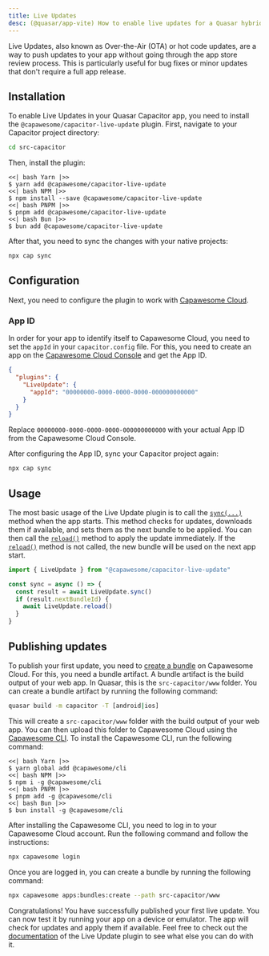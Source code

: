 ```yaml
---
title: Live Updates
desc: (@quasar/app-vite) How to enable live updates for a Quasar hybrid mobile app with Capacitor.
---
```


Live Updates, also known as Over-the-Air (OTA) or hot code updates, are a way to push updates to your app without going through the app store review process. This is particularly useful for bug fixes or minor updates that don't require a full app release.

## Installation

To enable Live Updates in your Quasar Capacitor app, you need to install the `@capawesome/capacitor-live-update` plugin. First, navigate to your Capacitor project directory:

```bash
cd src-capacitor
```

Then, install the plugin:

```tabs
<<| bash Yarn |>>
$ yarn add @capawesome/capacitor-live-update
<<| bash NPM |>>
$ npm install --save @capawesome/capacitor-live-update
<<| bash PNPM |>>
$ pnpm add @capawesome/capacitor-live-update
<<| bash Bun |>>
$ bun add @capawesome/capacitor-live-update
```

After that, you need to sync the changes with your native projects:

```bash
npx cap sync
```

## Configuration

Next, you need to configure the plugin to work with [Capawesome Cloud](https://cloud.capawesome.io/).

### App ID

In order for your app to identify itself to Capawesome Cloud, you need to set the `appId` in your `capacitor.config` file. For this, you need to create an app on the [Capawesome Cloud Console](https://console.cloud.capawesome.io/) and get the App ID.

```json /src-capacitor/capacitor.config file
{
  "plugins": {
    "LiveUpdate": {
      "appId": "00000000-0000-0000-0000-000000000000"
    }
  }
}
```

Replace `00000000-0000-0000-0000-000000000000` with your actual App ID from the Capawesome Cloud Console.

After configuring the App ID, sync your Capacitor project again:

```bash
npx cap sync
```

## Usage

The most basic usage of the Live Update plugin is to call the [`sync(...)`](https://capawesome.io/plugins/live-update/#sync) method when the app starts. This method checks for updates, downloads them if available, and sets them as the next bundle to be applied. You can then call the [`reload()`](https://capawesome.io/plugins/live-update/#reload) method to apply the update immediately. If the [`reload()`](https://capawesome.io/plugins/live-update/#reload) method is not called, the new bundle will be used on the next app start.

```js
import { LiveUpdate } from "@capawesome/capacitor-live-update"

const sync = async () => {
  const result = await LiveUpdate.sync()
  if (result.nextBundleId) {
    await LiveUpdate.reload()
  }
}
```

## Publishing updates

To publish your first update, you need to [create a bundle](https://capawesome.io/cloud/live-updates/bundles/#create-a-bundle) on Capawesome Cloud. For this, you need a bundle artifact. A bundle artifact is the build output of your web app. In Quasar, this is the `src-capacitor/www` folder. You can create a bundle artifact by running the following command:

```bash
quasar build -m capacitor -T [android|ios]
```

This will create a `src-capacitor/www` folder with the build output of your web app. You can then upload this folder to Capawesome Cloud using the [Capawesome CLI](https://capawesome.io/cloud/cli/).
To install the Capawesome CLI, run the following command:

```tabs
<<| bash Yarn |>>
$ yarn global add @capawesome/cli
<<| bash NPM |>>
$ npm i -g @capawesome/cli
<<| bash PNPM |>>
$ pnpm add -g @capawesome/cli
<<| bash Bun |>>
$ bun install -g @capawesome/cli
```

After installing the Capawesome CLI, you need to log in to your Capawesome Cloud account. Run the following command and follow the instructions:

```bash
npx capawesome login
```

Once you are logged in, you can create a bundle by running the following command:

```bash
npx capawesome apps:bundles:create --path src-capacitor/www
```

Congratulations! You have successfully published your first live update. You can now test it by running your app on a device or emulator. The app will check for updates and apply them if available.
Feel free to check out the [documentation](https://capawesome.io/plugins/live-update/) of the Live Update plugin to see what else you can do with it.
